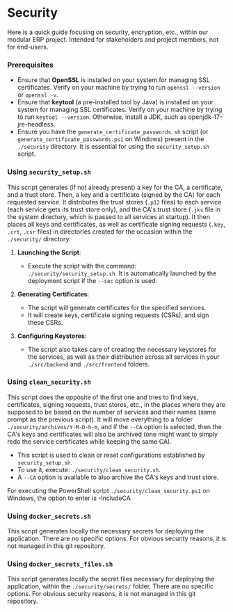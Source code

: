 # Security

Here is a quick guide focusing on security, encryption, etc., within our modular ERP project. Intended for stakeholders and project members, not for end-users.

### Prerequisites

- Ensure that **OpenSSL** is installed on your system for managing SSL certificates. Verify on your machine by trying to run `openssl --version` or `openssl -v`.
- Ensure that **keytool** (a pre-installed tool by Java) is installed on your system for managing SSL certificates. Verify on your machine by trying to run `keytool --version`. Otherwise, install a JDK, such as openjdk-17-jre-headless.
- Ensure you have the `generate_certificate_passwords.sh` script (or `generate_certificate_passwords.ps1` on Windows) present in the `./security` directory. It is essential for using the `security_setup.sh` script.

### Using `security_setup.sh`

This script generates (if not already present) a key for the CA, a certificate, and a trust store. Then, a key and a certificate (signed by the CA) for each requested service. It distributes the trust stores (`.p12` files) to each service (each service gets its trust store only), and the CA's trust store (`.jks` file in the system directory, which is passed to all services at startup). It then places all keys and certificates, as well as certificate signing requests (`.key`, `.crt`, `.csr` files) in directories created for the occasion within the `./security/` directory.

1. **Launching the Script**:

   - Execute the script with the command: `./security/security_setup.sh`. It is automatically launched by the deployment script if the `--sec` option is used.

2. **Generating Certificates**:

   - The script will generate certificates for the specified services.
   - It will create keys, certificate signing requests (CSRs), and sign these CSRs.

3. **Configuring Keystores**:
   - The script also takes care of creating the necessary keystores for the services, as well as their distribution across all services in your `./src/backend` and `./src/frontend` folders.

### Using `clean_security.sh`

This script does the opposite of the first one and tries to find keys, certificates, signing requests, trust stores, etc., in the places where they are supposed to be based on the number of services and their names (same prompt as the previous script). It will move everything to a folder `./security/archives/Y-M-D-h-m`, and if the `--CA` option is selected, then the CA's keys and certificates will also be archived (one might want to simply redo the service certificates while keeping the same CA).

- This script is used to clean or reset configurations established by `security_setup.sh`.
- To use it, execute: `./security/clean_security.sh`.
- A `--CA` option is available to also archive the CA's keys and trust store.

For executing the PowerShell script `./security/clean_security.ps1` on Windows, the option to enter is -IncludeCA

### Using `docker_secrets.sh`

This script generates locally the necessary secrets for deploying the application. There are no specific options. For obvious security reasons, it is not managed in this git repository.

### Using `docker_secrets_files.sh`

This script generates locally the secret files necessary for deploying the application, within the `./security/secrets/` folder. There are no specific options. For obvious security reasons, it is not managed in this git repository.
